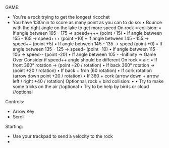 GAME:
- You're a rock trying to get the longest ricochet
- You have 1:30min to score as many point as you can to do so:
    • Bounce with the right angle on the lake to get more speed
        On rock = collision:
            • If angle between 165 - 175 -> speed++++ (point +15)
            • If angle between 155 - 165 -> speed+++ (point +10)
            • If angle between 145 - 155 -> speed++ (point +5)
            • If angle between 145 - 135 -> speed (point +0)
            • If angle between 135 - 125 -> speed- (point -10)
            • If angle between 115 - 105 -> speed-- (point -20)
            • If angle between 105 - -Inifinity -> Game Over
                Consider if speed++ angle should be different
        On rock = air:
            • If front 360° rotation -> (point +20 / rotation)
            • If back 360° rotation -> (point +20 / rotation)
            • If back + fron (60 rotation)
            • If cork rotation (arrow down point +20 / rotation)
            • If 360 + cork (arrow down + arrow left / right +40 / rotation)
        Optionnal, rock = bird collision:
            •
    • Try to make some tricks on the air //optional
    • Try to be help by birds or cloud //optional

Controls:
- Arrow Key
- Scroll

Starting:
- Use your trackpad to send a velocity to the rock
- 